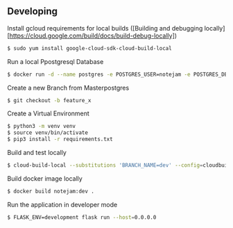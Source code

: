 ## Developing

Install gcloud requirements for local builds ([Building and debugging locally][https://cloud.google.com/build/docs/build-debug-locally])

```bash
$ sudo yum install google-cloud-sdk-cloud-build-local
```

Run a local Ppostgresql Database
```bash
$ docker run -d --name postgres -e POSTGRES_USER=notejam -e POSTGRES_DB=notejam-db -e POSTGRES_PASSWWORD=password1234! -p 5432:5432 postgres:11
```

Create a new Branch from Masterpostgres
```bash
$ git checkout -b feature_x
```

Create a Virtual Environment
```bash
$ python3 -m venv venv
$ source venv/bin/activate
$ pip3 install -r requirements.txt
```

Build and test locally
```bash
$ cloud-build-local --substitutions 'BRANCH_NAME=dev' --config=cloudbuild_dev.yaml --dryrun=false .
```

Build docker image locally
```bash
$ docker build notejam:dev .
```

Run the application in developer mode
```bash
$ FLASK_ENV=development flask run --host=0.0.0.0
```

